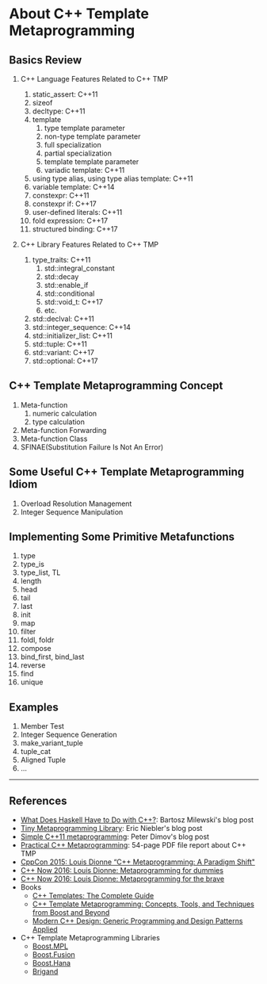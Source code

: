 # About C++ Template Metaprogramming

## Basics Review

1. C++ Language Features Related to C++ TMP
    1. static_assert: C++11
    2. sizeof
    3. decltype: C++11
    4. template
        1. type template parameter
        2. non-type template parameter
        3. full specialization
        4. partial specialization
        5. template template parameter
        6. variadic template: C++11
    5. using type alias, using type alias template: C++11
    6. variable template: C++14
    7. constexpr: C++11
    8. constexpr if: C++17
    9. user-defined literals: C++11
    10. fold expression: C++17
    11. structured binding: C++17

2. C++ Library Features Related to C++ TMP
    1. type_traits: C++11
        1. std::integral_constant
        2. std::decay
        3. std::enable_if
        4. std::conditional
        5. std::void_t: C++17
        6. etc.
    2. std::declval: C++11
    3. std::integer_sequence: C++14
    4. std::initializer_list: C++11
    5. std::tuple: C++11
    6. std::variant: C++17
    7. std::optional: C++17

## C++ Template Metaprogramming Concept

1. Meta-function
    1. numeric calculation
    2. type calculation
2. Meta-function Forwarding
3. Meta-function Class
4. SFINAE(Substitution Failure Is Not An Error)

## Some Useful C++ Template Metaprogramming Idiom

1. Overload Resolution Management
2. Integer Sequence Manipulation

## Implementing Some Primitive Metafunctions

1. type
2. type_is
3. type_list, TL
4. length
5. head
6. tail
7. last
8. init
9. map
10. filter
11. foldl, foldr
12. compose
13. bind_first, bind_last
14. reverse
15. find
16. unique

## Examples

1. Member Test
2. Integer Sequence Generation
3. make_variant_tuple
4. tuple_cat
5. Aligned Tuple
6. ...

---

## References

+ [What Does Haskell Have to Do with C++?](https://bartoszmilewski.com/2009/10/21/what-does-haskell-have-to-do-with-c/): Bartosz Milewski's blog post
+ [Tiny Metaprogramming Library](http://ericniebler.com/2014/11/13/tiny-metaprogramming-library/): Eric Niebler's blog post
+ [Simple C++11 metaprogramming](): Peter Dimov's blog post
+ [Practical C++ Metaprogramming](http://www.oreilly.com/programming/free/practical-c-plus-plus-metaprogramming.csp): 54-page PDF file report about C++ TMP
+ [CppCon 2015: Louis Dionne “C++ Metaprogramming: A Paradigm Shift"](https://www.youtube.com/watch?v=cg1wOINjV9U)
+ [C++ Now 2016: Louis Dionne: Metaprogramming for dummies](https://www.youtube.com/watch?v=a1doqFAumCk&index=9&list=PL_AKIMJc4roU0F3w20Ac77YeOFyvFmaJD)
+ [C++ Now 2016: Louis Dionne: Metaprogramming for the brave](https://www.youtube.com/watch?v=UXwWXHrvTug&index=16&list=PL_AKIMJc4roU0F3w20Ac77YeOFyvFmaJD)
+ Books
    - [C++ Templates: The Complete Guide](https://www.amazon.com/Templates-Complete-Guide-David-Vandevoorde/dp/0201734842/ref=sr_1_1?ie=UTF8&qid=1489142301&sr=8-1&keywords=C%2B%2B+templates)
    - [C++ Template Metaprogramming: Concepts, Tools, and Techniques from Boost and Beyond](https://www.amazon.com/Template-Metaprogramming-Concepts-Techniques-Beyond/dp/0321227255/ref=sr_1_1?ie=UTF8&qid=1489142222&sr=8-1&keywords=C%2B%2B+template+metaprogramming)
    - [Modern C++ Design: Generic Programming and Design Patterns Applied](https://www.amazon.com/Modern-Design-Generic-Programming-Patterns/dp/0201704315/ref=sr_1_1?ie=UTF8&qid=1489142257&sr=8-1&keywords=modern+c%2B%2B+design)
+ C++ Template Metaprogramming Libraries
    - [Boost.MPL](http://www.boost.org/doc/libs/1_63_0/libs/mpl/doc/index.html)
    - [Boost.Fusion](http://www.boost.org/doc/libs/1_63_0/libs/fusion/doc/html/index.html)
    - [Boost.Hana](http://www.boost.org/doc/libs/1_63_0/libs/hana/doc/html/index.html)
    - [Brigand](https://github.com/edouarda/brigand/wiki)

